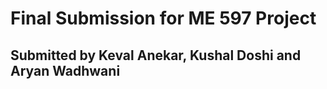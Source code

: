# Final Submission for ME 597 Project
## Submitted by Keval Anekar, Kushal Doshi and Aryan Wadhwani 
